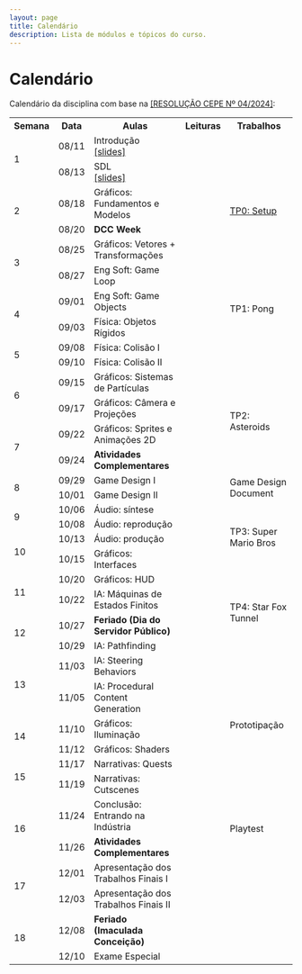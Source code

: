 ```yaml
---
layout: page
title: Calendário
description: Lista de módulos e tópicos do curso.
---
```


# Calendário

Calendário da disciplina com base na [[RESOLUÇÃO CEPE Nº 04/2024]](https://ufmg.br/storage/a/f/3/a/af3a8d2b58d73e8ae287c7f7ccb0d6a2_17324557300295_624904561.pdf):

<table>
  <tr>
    <th>Semana</th>
    <th>Data</th>
    <th>Aulas</th>
    <th>Leituras</th>
    <th>Trabalhos</th>
  </tr>

  <tr>
    <td rowspan="2">1</td>
    <td>08/11</td>
    <td>Introdução<br><a href="{{ 'assets/slides/A01-introducao.pdf' | relative_url }}">[slides]</a></td>
    <td></td>
    <td></td>
  </tr>
  <tr>
    <td>08/13</td>
    <td>SDL<br><a href="{{ 'assets/slides/A02-sdl.pdf' | relative_url }}">[slides]</a></td>
    <td></td>
    <td rowspan="4"><a href="{{ '/avaliacoes/tp0-config-inicial' | relative_url }}">TP0: Setup</a></td>
  </tr>

  <tr>
    <td rowspan="2">2</td>
    <td>08/18</td>
    <td>Gráficos: Fundamentos e Modelos</td>
    <td></td>
  </tr>
  <tr>
    <td>08/20</td>
    <td><b>DCC Week</b></td>
    <td></td>
  </tr>

  <tr>
    <td rowspan="2">3</td>
    <td>08/25</td>
    <td>Gráficos: Vetores + Transformações</td>
    <td></td>
  </tr>
  <tr>
    <td>08/27</td>
    <td>Eng Soft: Game Loop</td>
    <td></td>
    <td rowspan="4">TP1: Pong</td>
  </tr>

  <tr>
    <td rowspan="2">4</td>
    <td>09/01</td>
    <td>Eng Soft: Game Objects</td>
    <td></td>
  </tr>
  <tr>
    <td>09/03</td>
    <td>Física: Objetos Rígidos</td>
    <td></td>
  </tr>

  <tr>
    <td rowspan="2">5</td>
    <td>09/08</td>
    <td>Física: Colisão I</td>
    <td></td>
  </tr>
  <tr>
    <td>09/10</td>
    <td>Física: Colisão II</td>
    <td></td>
    <td></td>
  </tr>

  <tr>
    <td rowspan="2">6</td>
    <td>09/15</td>
    <td>Gráficos: Sistemas de Partículas</td>
    <td></td>
    <td rowspan="4">TP2: Asteroids</td>
  </tr>
  <tr>
    <td>09/17</td>
    <td>Gráficos: Câmera e Projeções</td>
    <td></td>
  </tr>

  <tr>
    <td rowspan="2">7</td>
    <td>09/22</td>
    <td>Gráficos: Sprites e Animações 2D</td>
    <td></td>
  </tr>
  <tr>
    <td>09/24</td>
    <td><b>Atividades Complementares</b></td>
    <td></td>
  </tr>

  <tr>
    <td rowspan="2">8</td>
    <td>09/29</td>
    <td>Game Design I</td>
    <td></td>
    <td rowspan="2">Game Design Document</td>
  </tr>
  <tr>
    <td>10/01</td>
    <td>Game Design II</td>
    <td></td>
  </tr>

  <tr>
    <td rowspan="2">9</td>
    <td>10/06</td>
    <td>Áudio: síntese</td>
    <td></td>
    <td rowspan="4">TP3: Super Mario Bros</td>
  </tr>
  <tr>
    <td>10/08</td>
    <td>Áudio: reprodução</td>
    <td></td>
  </tr>

  <tr>
    <td rowspan="2">10</td>
    <td>10/13</td>
    <td>Áudio: produção</td>
    <td></td>
  </tr>
  <tr>
    <td>10/15</td>
    <td>Gráficos: Interfaces</td>
    <td></td>
  </tr>

  <tr>
    <td rowspan="2">11</td>
    <td>10/20</td>
    <td>Gráficos: HUD</td>
    <td></td>
    <td rowspan="4">TP4: Star Fox Tunnel</td>
  </tr>
  <tr>
    <td>10/22</td>
    <td>IA: Máquinas de Estados Finitos</td>
    <td></td>
  </tr>

  <tr>
    <td rowspan="2">12</td>
    <td>10/27</td>
    <td><b>Feriado (Dia do Servidor Público)</b></td>
    <td></td>
  </tr>
  <tr>
    <td>10/29</td>
    <td>IA: Pathfinding</td>
    <td></td>
  </tr>

  <tr>
    <td rowspan="2">13</td>
    <td>11/03</td>
    <td>IA: Steering Behaviors</td>
    <td></td>
    <td rowspan="6">Prototipação</td>
  </tr>
  <tr>
    <td>11/05</td>
    <td>IA: Procedural Content Generation</td>
    <td></td>
  </tr>

  <tr>
    <td rowspan="2">14</td>
    <td>11/10</td>
    <td>Gráficos: Iluminação</td>
    <td></td>
  </tr>
  <tr>
    <td>11/12</td>
    <td>Gráficos: Shaders</td>
    <td></td>
  </tr>

  <tr>
    <td rowspan="2">15</td>
    <td>11/17</td>
    <td>Narrativas: Quests</td>
    <td></td>
  </tr>
  <tr>
    <td>11/19</td>
    <td>Narrativas: Cutscenes</td>
    <td></td>
  </tr>

  <tr>
    <td rowspan="2">16</td>
    <td>11/24</td>
    <td>Conclusão: Entrando na Indústria</td>
    <td></td>
    <td rowspan="2">Playtest</td>
  </tr>
  <tr>
    <td>11/26</td>
    <td><b>Atividades Complementares</b></td>
    <td></td>
  </tr>

  <tr>
    <td rowspan="2">17</td>
    <td>12/01</td>
    <td>Apresentação dos Trabalhos Finais I</td>
    <td></td>
    <td></td>
  </tr>
  <tr>
    <td>12/03</td>
    <td>Apresentação dos Trabalhos Finais II</td>
    <td></td>
    <td></td>
  </tr>

  <tr>
    <td rowspan="2">18</td>
    <td>12/08</td>
    <td><b>Feriado (Imaculada Conceição)</b></td>
    <td></td>
    <td></td>
  </tr>
  <tr>
    <td>12/10</td>
    <td>Exame Especial</td>
    <td></td>
    <td></td>
  </tr>

</table>
